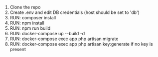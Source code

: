 1. Clone the repo
2. Create .env and edit DB credentials (host should be set to 'db')
3. RUN: composer install
4. RUN: npm install
5. RUN: npm run build
6. RUN: docker-compose up --build -d
7. RUN: docker-compose exec app php artisan migrate
8. RUN: docker-compose exec app php artisan key:generate if no key is present
